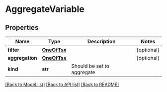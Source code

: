 # AggregateVariable

## Properties
Name | Type | Description | Notes
------------ | ------------- | ------------- | -------------
**filter** | [**OneOfTsx**](OneOfTsx.md) |  | [optional] 
**aggregation** | [**OneOfTsx**](OneOfTsx.md) |  | [optional] 
**kind** | **str** | Should be set to aggregate | 

[[Back to Model list]](../README.md#documentation-for-models) [[Back to API list]](../README.md#documentation-for-api-endpoints) [[Back to README]](../README.md)


